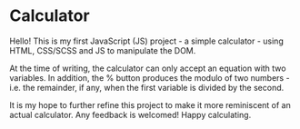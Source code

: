 # Calculator
Hello! This is my first JavaScript (JS) project - a simple calculator - using HTML, CSS/SCSS and JS to manipulate the DOM.

At the time of writing, the calculator can only accept an equation with two variables. In addition, the % button produces the modulo of two numbers - i.e. the remainder, if any, when the first variable is divided by the second.

It is my hope to further refine this project to make it more reminiscent of an actual calculator. Any feedback is welcomed! Happy calculating.